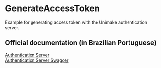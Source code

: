 # GenerateAccessToken
Example for generating access token with the Unimake authentication server.

## Official documentation (in Brazilian Portuguese)

[Authentication Server](http://wiki.unimake.com.br/index.php/Manuais:ERP.Net/Servidor_de_Autenticacao) <br/>
[Authentication Server Swagger](https://authserver.online/swagger)
